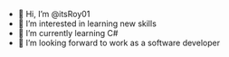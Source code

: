 - 👋 Hi, I’m @itsRoy01
- 👀 I’m interested in learning new skills
- 🌱 I’m currently learning C#
- 💞️ I’m looking forward to work as a software developer
  

<!---
itsRoy01/itsRoy01 is a ✨ special ✨ repository because its `README.md` (this file) appears on your GitHub profile.
You can click the Preview link to take a look at your changes.
--->
